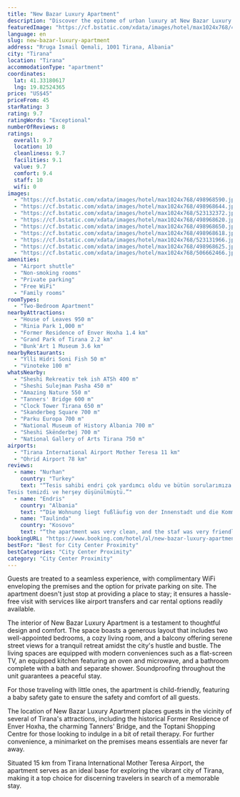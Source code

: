 ```yaml
---
title: "New Bazar Luxury Apartment"
description: "Discover the epitome of urban luxury at New Bazar Luxury Apartment, a premier destination for travelers seeking a blend of comfort and convenience in the heart of Tirana."
featuredImage: "https://cf.bstatic.com/xdata/images/hotel/max1024x768/498968590.jpg?k=9d9ee5f7a0bf5095c26347b5747cc05d90574117641f29dc1fbeef63c17c456e&o=&hp=1"
language: en
slug: new-bazar-luxury-apartment
address: "Rruga Ismail Qemali, 1001 Tirana, Albania"
city: "Tirana"
location: "Tirana"
accommodationType: "apartment"
coordinates:
  lat: 41.33180617
  lng: 19.82524365
price: "US$45"
priceFrom: 45
starRating: 3
rating: 9.7
ratingWords: "Exceptional"
numberOfReviews: 8
ratings:
  overall: 9.7
  location: 10
  cleanliness: 9.7
  facilities: 9.1
  value: 9.7
  comfort: 9.4
  staff: 10
  wifi: 0
images:
  - "https://cf.bstatic.com/xdata/images/hotel/max1024x768/498968590.jpg?k=9d9ee5f7a0bf5095c26347b5747cc05d90574117641f29dc1fbeef63c17c456e&o=&hp=1"
  - "https://cf.bstatic.com/xdata/images/hotel/max1024x768/498968644.jpg?k=6df2d62982caba3e3e45cdd0655c1d9ce2b0b522ee2672e0c3fe605cd2f1b38b&o=&hp=1"
  - "https://cf.bstatic.com/xdata/images/hotel/max1024x768/523132372.jpg?k=2692ea715d4071f8d8d84e71ecc040f0f88f80f45cea62082d1978c4fb4f9337&o=&hp=1"
  - "https://cf.bstatic.com/xdata/images/hotel/max1024x768/498968620.jpg?k=a0f4b640fbd2363f4452de0e695f330353f4f32b3c86a4ed5715bfc61a10b8df&o=&hp=1"
  - "https://cf.bstatic.com/xdata/images/hotel/max1024x768/498968650.jpg?k=9e67b2c1c2e9c1c226b10508972167c31f02cdc69c179c3ecba31472fb53eab6&o=&hp=1"
  - "https://cf.bstatic.com/xdata/images/hotel/max1024x768/498968618.jpg?k=32390c9475cab75114da937bb4b34d6723c04e9629d0881228bcba3f24c24272&o=&hp=1"
  - "https://cf.bstatic.com/xdata/images/hotel/max1024x768/523131966.jpg?k=3ec6b05b5ef3ed53459833424a96486fe6f82ffcef310f6927216f6235a36203&o=&hp=1"
  - "https://cf.bstatic.com/xdata/images/hotel/max1024x768/498968625.jpg?k=31e9146a4534263631c27e7353cbf00db5aa616801e6a03d3adfa5e4ea8aaa8f&o=&hp=1"
  - "https://cf.bstatic.com/xdata/images/hotel/max1024x768/506662466.jpg?k=3036f8578d59dd55cad9ac738a701c92698b973790f255dea22514072834ecff&o=&hp=1"
amenities:
  - "Airport shuttle"
  - "Non-smoking rooms"
  - "Private parking"
  - "Free WiFi"
  - "Family rooms"
roomTypes:
  - "Two-Bedroom Apartment"
nearbyAttractions:
  - "House of Leaves 950 m"
  - "Rinia Park 1,000 m"
  - "Former Residence of Enver Hoxha 1.4 km"
  - "Grand Park of Tirana 2.2 km"
  - "Bunk'Art 1 Museum 3.6 km"
nearbyRestaurants:
  - "Ylli Hidri Soni Fish 50 m"
  - "Vinoteke 100 m"
whatsNearby:
  - "Sheshi Rekreativ tek ish ATSh 400 m"
  - "Sheshi Sulejman Pasha 450 m"
  - "Amazing Nature 550 m"
  - "Tanners' Bridge 600 m"
  - "Clock Tower Tirana 650 m"
  - "Skanderbeg Square 700 m"
  - "Parku Europa 700 m"
  - "National Museum of History Albania 700 m"
  - "Sheshi Skënderbej 700 m"
  - "National Gallery of Arts Tirana 750 m"
airports:
  - "Tirana International Airport Mother Teresa 11 km"
  - "Ohrid Airport 78 km"
reviews:
  - name: "Nurhan"
    country: "Turkey"
    text: "“Tesis sahibi endri çok yardımcı oldu ve bütün sorularımıza cevap verdi çok teşekkür ederiz.
Tesis temizdi ve herşey düşünülmüştü.”"
  - name: "Endris"
    country: "Albania"
    text: "“Die Wohnung liegt fußläufig von der Innenstadt und die Kommunikation mit dem Gastgeber funktionierte einwandfrei. Wir hatten aufgrund der Beschreibung kein Problem die Unterkunft zu finden. Die Ausstattung der Wohnung ist mit viel Liebe und...”"
  - name: "Taulinda"
    country: "Kosovo"
    text: "“the apartment was very clean, and the staf was very friendly.”"
bookingURL: "https://www.booking.com/hotel/al/new-bazar-luxury-apartment.en-gb.html?aid=8035640"
bestFor: "Best for City Center Proximity"
bestCategories: "City Center Proximity"
category: "City Center Proximity"
---
```


Guests are treated to a seamless experience, with complimentary WiFi enveloping the premises and the option for private parking on site. The apartment doesn't just stop at providing a place to stay; it ensures a hassle-free visit with services like airport transfers and car rental options readily available.

The interior of New Bazar Luxury Apartment is a testament to thoughtful design and comfort. The space boasts a generous layout that includes two well-appointed bedrooms, a cozy living room, and a balcony offering serene street views for a tranquil retreat amidst the city's hustle and bustle. The living spaces are equipped with modern conveniences such as a flat-screen TV, an equipped kitchen featuring an oven and microwave, and a bathroom complete with a bath and separate shower. Soundproofing throughout the unit guarantees a peaceful stay.

For those traveling with little ones, the apartment is child-friendly, featuring a baby safety gate to ensure the safety and comfort of all guests.

The location of New Bazar Luxury Apartment places guests in the vicinity of several of Tirana's attractions, including the historical Former Residence of Enver Hoxha, the charming Tanners' Bridge, and the Toptani Shopping Centre for those looking to indulge in a bit of retail therapy. For further convenience, a minimarket on the premises means essentials are never far away.

Situated 15 km from Tirana International Mother Teresa Airport, the apartment serves as an ideal base for exploring the vibrant city of Tirana, making it a top choice for discerning travelers in search of a memorable stay.